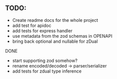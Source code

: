 ## TODO:

- Create readme docs for the whole project
- add test for apidoc
- add tests for express handler
- use metadata from the zod schemas in OPENAPI
- bring back optional and nullable for zDual

DONE
- start supporting zod somehow?
- rename encoded/decoded -> parser/serializer
- add tests for zdual type inference